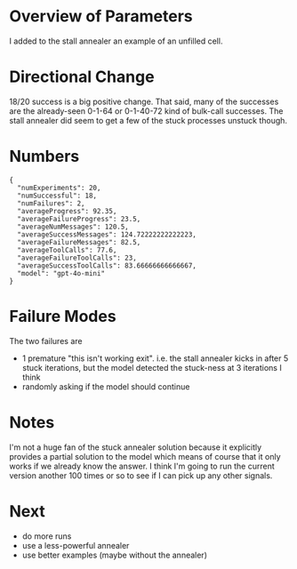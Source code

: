 # Overview of Parameters

I added to the stall annealer an example of an unfilled cell.


# Directional Change

18/20 success is a big positive change. That said, many of the successes are the already-seen 0-1-64 or 0-1-40-72 kind of bulk-call successes. The stall annealer did seem to get a few of the stuck processes unstuck though.

# Numbers

```
{
  "numExperiments": 20,
  "numSuccessful": 18,
  "numFailures": 2,
  "averageProgress": 92.35,
  "averageFailureProgress": 23.5,
  "averageNumMessages": 120.5,
  "averageSuccessMessages": 124.72222222222223,
  "averageFailureMessages": 82.5,
  "averageToolCalls": 77.6,
  "averageFailureToolCalls": 23,
  "averageSuccessToolCalls": 83.66666666666667,
  "model": "gpt-4o-mini"
}
```

# Failure Modes

The two failures are

- 1 premature "this isn't working exit". i.e. the stall annealer kicks in after 5 stuck iterations, but the model detected the stuck-ness at 3 iterations I think
- randomly asking if the model should continue

# Notes

I'm not a huge fan of the stuck annealer solution because it explicitly provides a partial solution to the model which means of course that it only works if we already know the answer. I think I'm going to run the current version another 100 times or so to see if I can pick up any other signals.

# Next

- do more runs
- use a less-powerful annealer
- use better examples (maybe without the annealer)


